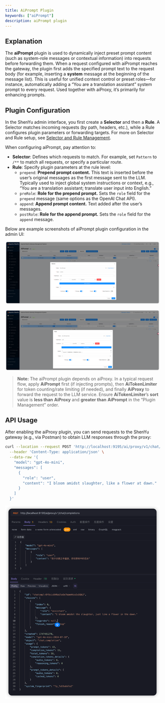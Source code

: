 ```yaml
---
title: AiPrompt Plugin
keywords: ["aiPrompt"]
description: aiPrompt plugin
---
```


## Explanation

The **aiPrompt** plugin is used to dynamically inject preset prompt content (such as system-role messages or contextual information) into requests before forwarding them. When a request configured with aiPrompt reaches the gateway, the plugin first adds the specified prompt text to the request body (for example, inserting a **system** message at the beginning of the message list). This is useful for unified context control or preset roles—for instance, automatically adding a “You are a translation assistant” system prompt to every request. Used together with aiProxy, it’s primarily for enhancing prompts.

## Plugin Configuration

In the ShenYu admin interface, you first create a **Selector** and then a **Rule**. A Selector matches incoming requests (by path, headers, etc.), while a Rule configures plugin parameters or forwarding targets. For more on Selector and Rule setup, see [Selector and Rule Management](../../user-guide/admin-usage/selector-and-rule).

When configuring aiPrompt, pay attention to:

- **Selector**: Defines which requests to match. For example, set `Pattern` to `/**` to match all requests, or specify a particular route.
- **Rule**: Specify plugin parameters at the rule level:
    - `prepend`: **Prepend prompt content.** This text is inserted before the user’s original messages as the first message sent to the LLM. Typically used to inject global system instructions or context, e.g., “You are a translation assistant; translate user input into English.”
    - `preRole`: **Role for the prepend prompt.** Sets the `role` field for the `prepend` message (same options as the OpenAI Chat API).
    - `append`: **Append prompt content.** Text added after the user’s messages.
    - `postRole`: **Role for the append prompt.** Sets the `role` field for the `append` message.

Below are example screenshots of aiPrompt plugin configuration in the admin UI:

![](/img/shenyu/plugin/ai-prompt/ai-prompt-selector-en.png)

![](/img/shenyu/plugin/ai-prompt/ai-prompt-rule-en.png)

> **Note:** The aiPrompt plugin depends on aiProxy. In a typical request flow, apply **AiPrompt** first (if injecting prompts), then **AiTokenLimiter** for token counting/rate limiting (if needed), and finally **AiProxy** to forward the request to the LLM service. Ensure **AiTokenLimiter**’s **sort** value is **less than** **AiProxy** and **greater than** **AiPrompt** in the “Plugin Management” order.

## API Usage

After enabling the aiProxy plugin, you can send requests to the ShenYu gateway (e.g., via Postman) to obtain LLM responses through the proxy:

```bash
curl --location --request POST 'http://localhost:9195/ai/proxy/v1/chat/completions' \
  --header 'Content-Type: application/json' \
  --data-raw '{
    "model": "gpt-4o-mini",
    "messages": [
      {
        "role": "user",
        "content": "I bloom amidst slaughter, like a flower at dawn."
      }
    ]
  }'
```

![](/img/shenyu/plugin/ai-prompt/ai-prompt-api.png)
